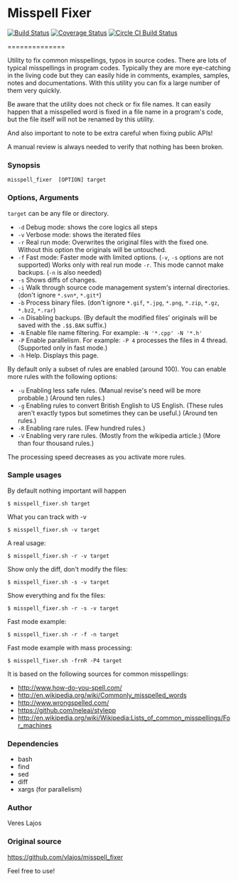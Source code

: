 # Misspell Fixer

[![Build Status](https://travis-ci.org/vlajos/misspell_fixer.svg?branch=master)](https://travis-ci.org/vlajos/misspell_fixer)
[![Coverage Status](https://img.shields.io/coveralls/vlajos/misspell_fixer.svg)](https://coveralls.io/r/vlajos/misspell_fixer?branch=master)
[![Circle CI Build Status](https://circleci.com/gh/vlajos/misspell_fixer.svg?style=shield&circle-token=d5d85ed2985b507b547a98e2ace8c21a75395cc2)](https://circleci.com/gh/vlajos/misspell_fixer)

==============

Utility to fix common misspellings, typos in source codes. There are lots of typical misspellings in program codes.
Typically they are more eye-catching in the living code but they can easily hide in comments, examples, samples, notes and documentations.
With this utility you can fix a large number of them very quickly.

Be aware that the utility does not check or fix file names. It can easily happen that a misspelled word is fixed in a file name in a program's code, but
the file itself will not be renamed by this utility.

And also important to note to be extra careful when fixing public APIs!

A manual review is always needed to verify that nothing has been broken.

### Synopsis
    
    misspell_fixer	[OPTION] target

### Options, Arguments

`target` can be any file or directory.

* `-d` Debug mode: shows the core logics all steps
* `-v` Verbose mode: shows the iterated files
* `-r` Real run mode: Overwrites the original files with the fixed one. Without this option the originals will be untouched.
* `-f` Fast mode: Faster mode with limited options. (`-v`, `-s` options are not supported) Works only with real run mode `-r`. This mode cannot make backups. (`-n` is also needed)
* `-s` Shows diffs of changes.
* `-i` Walk through source code management system's internal directories. (don't ignore `*.svn*`, `*.git*`)
* `-b` Process binary files. (don't ignore `*.gif`, `*.jpg`, `*.png`, `*.zip`, `*.gz`, `*.bz2`, `*.rar`)
* `-n` Disabling backups. (By default the modified files' originals will be saved with the `.$$.BAK` suffix.)
* `-N` Enable file name filtering. For example: `-N '*.cpp' -N '*.h'`
* `-P` Enable parallelism. For example: `-P 4` processes the files in 4 thread. (Supported only in fast mode.)
* `-h` Help. Displays this page.

By default only a subset of rules are enabled (around 100). You can enable more rules with the following options:

* `-u` Enabling less safe rules. (Manual revise's need will be more probable.) (Around ten rules.)
* `-g` Enabling rules to convert British English to US English. (These rules aren't exactly typos but sometimes they can be useful.) (Around ten rules.)
* `-R` Enabling rare rules. (Few hundred rules.)
* `-V` Enabling very rare rules. (Mostly from the wikipedia article.) (More than four thousand rules.)

The processing speed decreases as you activate more rules.

### Sample usages

By default nothing important will happen

    $ misspell_fixer.sh target

What you can track with -v

    $ misspell_fixer.sh -v target

A real usage:

    $ misspell_fixer.sh -r -v target

Show only the diff, don't modify the files:

    $ misspell_fixer.sh -s -v target

Show everything and fix the files:

    $ misspell_fixer.sh -r -s -v target

Fast mode example:

    $ misspell_fixer.sh -r -f -n target

Fast mode example with mass processing:

    $ misspell_fixer.sh -frnR -P4 target

It is based on the following sources for common misspellings:

* http://www.how-do-you-spell.com/
* http://en.wikipedia.org/wiki/Commonly_misspelled_words
* http://www.wrongspelled.com/
* https://github.com/neleai/stylepp
* http://en.wikipedia.org/wiki/Wikipedia:Lists_of_common_misspellings/For_machines

### Dependencies

* bash
* find
* sed
* diff
* xargs (for parallelism)

### Author

Veres Lajos

### Original source

https://github.com/vlajos/misspell_fixer

Feel free to use!
